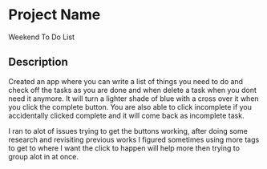 # Project Name

Weekend To Do List

## Description

Created an app where you can write a list of things you need to do and check off the tasks as you are done and when delete a task when you dont need it anymore. It will turn a lighter shade of blue with a cross over it when you click the complete button. You are also able to click incomplete if you accidentally clicked complete and it will come back as incomplete task. 

I ran to alot of issues trying to get the buttons working, after doing some research and revisiting previous works I figured sometimes using more tags to get to where I want the click to happen will help more then trying to group alot in at once. 
